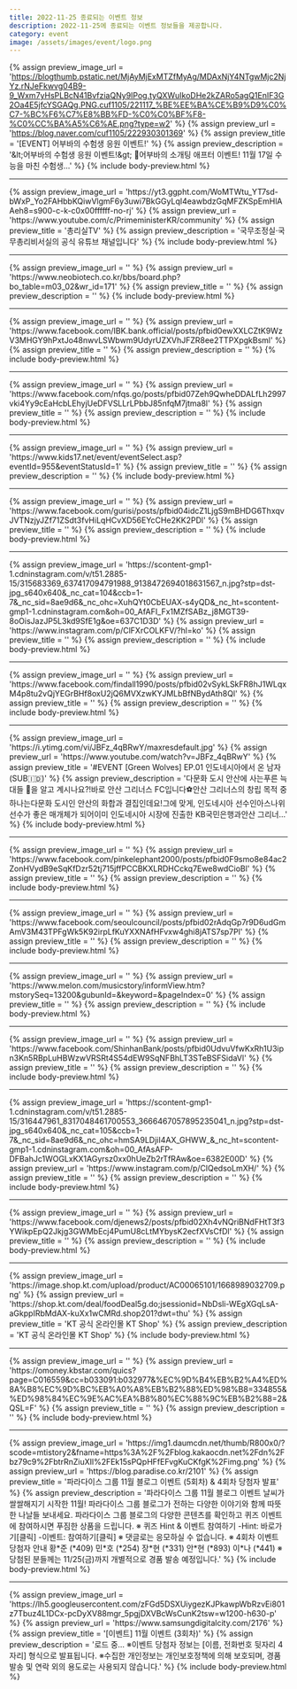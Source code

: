 ```yaml
---
title: 2022-11-25 종료되는 이벤트 정보
description: 2022-11-25에 종료되는 이벤트 정보들을 제공합니다.
category: event
image: /assets/images/event/logo.png
---
```

{% assign preview_image_url = 'https://blogthumb.pstatic.net/MjAyMjExMTZfMyAg/MDAxNjY4NTgwMjc2NjYz.rNJeFkwvg04B9-9_Wxm7yHsPLBcN41BvfziaQNy9IPog.tyQXWuIkoDHe2kZARo5agQ1EnIF3G2Oa4E5jfcYSGAQg.PNG.cuf1105/221117_%BE%EE%BA%CE%B9%D9%C0%C7-%BC%F6%C7%E8%BB%FD-%C0%C0%BF%F8-%C0%CC%BA%A5%C6%AE.png?type=w2' %}
{% assign preview_url = 'https://blog.naver.com/cuf1105/222930301369' %}
{% assign preview_title = '[EVENT] 어부바의 수험생 응원 이벤트!' %}
{% assign preview_description = '&amp;lt;어부바의 수험생 응원 이벤트!&amp;gt; 📣어부바의 소개팅 애프터 이벤트! 11월 17일 수능을 마친 수험생...' %}
{% include body-preview.html %}
<hr>{% assign preview_image_url = 'https://yt3.ggpht.com/WoMTWtu_YT7sd-bWxP_Yo2FAHbbKQiwVlgmF6y3uwi7BkGGyLqI4eawbdzGqMFZKSpEmHlAAeh8=s900-c-k-c0x00ffffff-no-rj' %}
{% assign preview_url = 'https://www.youtube.com/c/PrimeministerKR/community' %}
{% assign preview_title = '총리실TV' %}
{% assign preview_description = '국무조정실·국무총리비서실의 공식 유튜브 채널입니다' %}
{% include body-preview.html %}
<hr>{% assign preview_image_url = '' %}
{% assign preview_url = 'https://www.neobiotech.co.kr/bbs/board.php?bo_table=m03_02&wr_id=171' %}
{% assign preview_title = '' %}
{% assign preview_description = '' %}
{% include body-preview.html %}
<hr>{% assign preview_image_url = '' %}
{% assign preview_url = 'https://www.facebook.com/IBK.bank.official/posts/pfbid0ewXXLCZtK9WzV3MHGY9hPxtJo48nwvLSWbwm9UdyrUZXVhJFZR8ee2TTPXpgkBsml' %}
{% assign preview_title = '' %}
{% assign preview_description = '' %}
{% include body-preview.html %}
<hr>{% assign preview_image_url = '' %}
{% assign preview_url = 'https://www.facebook.com/nfqs.go/posts/pfbid07Zeh9QwheDDALfLh2997vki4Yy9cEaHcbLEhyjUeDFVSLLrLPbbJ85nfqM7jtma8l' %}
{% assign preview_title = '' %}
{% assign preview_description = '' %}
{% include body-preview.html %}
<hr>{% assign preview_image_url = '' %}
{% assign preview_url = 'https://www.kids17.net/event/eventSelect.asp?eventId=955&eventStatusId=1' %}
{% assign preview_title = '' %}
{% assign preview_description = '' %}
{% include body-preview.html %}
<hr>{% assign preview_image_url = '' %}
{% assign preview_url = 'https://www.facebook.com/gurisi/posts/pfbid04idcZ1LjgS9mBHDG6ThxqvJVTNzjyJZf71ZSdt3fvHiLqHCvXD56EYcCHe2KK2PDl' %}
{% assign preview_title = '' %}
{% assign preview_description = '' %}
{% include body-preview.html %}
<hr>{% assign preview_image_url = 'https://scontent-gmp1-1.cdninstagram.com/v/t51.2885-15/315683369_637417094791988_9138472694018631567_n.jpg?stp=dst-jpg_s640x640&amp;_nc_cat=104&amp;ccb=1-7&amp;_nc_sid=8ae9d6&amp;_nc_ohc=XuhQYt0CbEUAX-s4yQD&amp;_nc_ht=scontent-gmp1-1.cdninstagram.com&amp;oh=00_AfAFI_Fx1MZfSABz_j8MGT39-8oOisJazJP5L3kd9SfE1g&amp;oe=637C1D3D' %}
{% assign preview_url = 'https://www.instagram.com/p/ClFXrCOLKFV/?hl=ko' %}
{% assign preview_title = '' %}
{% assign preview_description = '' %}
{% include body-preview.html %}
<hr>{% assign preview_image_url = '' %}
{% assign preview_url = 'https://www.facebook.com/findall1990/posts/pfbid02vSykLSkFR8hJ1WLqxM4p8tu2vQjYEGrBHf8oxU2jQ6MVXzwKYJMLbBfNBydAth8Ql' %}
{% assign preview_title = '' %}
{% assign preview_description = '' %}
{% include body-preview.html %}
<hr>{% assign preview_image_url = 'https://i.ytimg.com/vi/JBFz_4qBRwY/maxresdefault.jpg' %}
{% assign preview_url = 'https://www.youtube.com/watch?v=JBFz_4qBRwY' %}
{% assign preview_title = '#EVENT [Green Wolves] EP.01 인도네시아에서 온 남자(SUB🇮🇩)' %}
{% assign preview_description = '다문화 도시 안산에 사는푸른 늑대들 🐺을 알고 계시나요?!바로 안산 그리너스 FC입니다⚽안산 그리너스의 창립 목적 중 하나는다문화 도시인 안산의 화합과 결집인데요!그에 맞게, 인도네시아 선수인아스나위 선수가 좋은 매개체가 되어이미 인도네시아 시장에 진출한 KB국민은행과안산 그리너...' %}
{% include body-preview.html %}
<hr>{% assign preview_image_url = '' %}
{% assign preview_url = 'https://www.facebook.com/pinkelephant2000/posts/pfbid0F9smo8e84ac2ZonHVydB9eSqKfDzr52tj715jffPCCBKXLRDHCckq7Ewe8wdCioBl' %}
{% assign preview_title = '' %}
{% assign preview_description = '' %}
{% include body-preview.html %}
<hr>{% assign preview_image_url = '' %}
{% assign preview_url = 'https://www.facebook.com/seoulcouncil/posts/pfbid02rAdqGp7r9D6udGmAmV3M43TPFgWk5K92irpLfKuYXXNAfHFvxw4ghi8jATS7sp7Pl' %}
{% assign preview_title = '' %}
{% assign preview_description = '' %}
{% include body-preview.html %}
<hr>{% assign preview_image_url = '' %}
{% assign preview_url = 'https://www.melon.com/musicstory/informView.htm?mstorySeq=13200&gubunId=&keyword=&pageIndex=0' %}
{% assign preview_title = '' %}
{% assign preview_description = '' %}
{% include body-preview.html %}
<hr>{% assign preview_image_url = '' %}
{% assign preview_url = 'https://www.facebook.com/ShinhanBank/posts/pfbid0UdvuVfwKxRh1U3ipn3Kn5RBpLuHBWzwVRSRt4S54dEW9SqNFBhLT3STeBSFSidaVl' %}
{% assign preview_title = '' %}
{% assign preview_description = '' %}
{% include body-preview.html %}
<hr>{% assign preview_image_url = 'https://scontent-gmp1-1.cdninstagram.com/v/t51.2885-15/316447961_8317048461700553_3666467057895235041_n.jpg?stp=dst-jpg_s640x640&amp;_nc_cat=105&amp;ccb=1-7&amp;_nc_sid=8ae9d6&amp;_nc_ohc=hmSA9LDjiI4AX_GHWW_&amp;_nc_ht=scontent-gmp1-1.cdninstagram.com&amp;oh=00_AfAsAFP-DFBahJc1WOGLxKX1AGyrsz0xx0hUeZb2rTfRAw&amp;oe=6382E00D' %}
{% assign preview_url = 'https://www.instagram.com/p/ClQedsoLmXH/' %}
{% assign preview_title = '' %}
{% assign preview_description = '' %}
{% include body-preview.html %}
<hr>{% assign preview_image_url = '' %}
{% assign preview_url = 'https://www.facebook.com/djenews2/posts/pfbid02Xh4vNQriBNdFHtT3f3YWikpEpQ2Jkjg3GWMbEcj4PumU8cLtMYbysK2ecfXVsCfDl' %}
{% assign preview_title = '' %}
{% assign preview_description = '' %}
{% include body-preview.html %}
<hr>{% assign preview_image_url = 'https:&#x2F;&#x2F;image.shop.kt.com&#x2F;upload&#x2F;product&#x2F;AC00065101&#x2F;1668989032709.png' %}
{% assign preview_url = 'https://shop.kt.com/deal/foodDeal5g.do;jsessionid=NbDsli-WEgXGqLsA-aGkppIRbMdAX-kuXx1wCMRd.shop201?dwt=thu' %}
{% assign preview_title = 'KT 공식 온라인몰 KT Shop' %}
{% assign preview_description = 'KT 공식 온라인몰 KT Shop' %}
{% include body-preview.html %}
<hr>{% assign preview_image_url = '' %}
{% assign preview_url = 'https://omoney.kbstar.com/quics?page=C016559&cc=b033091:b032977&%EC%9D%B4%EB%B2%A4%ED%8A%B8%EC%9D%BC%EB%A0%A8%EB%B2%88%ED%98%B8=334855&%ED%98%84%EC%9E%AC%EA%B8%80%EC%88%9C%EB%B2%88=2&QSL=F' %}
{% assign preview_title = '' %}
{% assign preview_description = '' %}
{% include body-preview.html %}
<hr>{% assign preview_image_url = 'https://img1.daumcdn.net/thumb/R800x0/?scode=mtistory2&fname=https%3A%2F%2Fblog.kakaocdn.net%2Fdn%2Fbz79c9%2FbtrRnZiuXIl%2FEk15sPQpHFfEFvgKuCKfgK%2Fimg.png' %}
{% assign preview_url = 'https://blog.paradise.co.kr/2101' %}
{% assign preview_title = '파라다이스 그룹 11월 블로그 이벤트 (5회차) &amp; 4회차 당첨자 발표' %}
{% assign preview_description = '파라다이스 그룹 11월 블로그 이벤트 날씨가 쌀쌀해지기 시작한 11월! 파라다이스 그룹 블로그가 전하는 다양한 이야기와 함께 따뜻한 나날들 보내세요. 파라다이스 그룹 블로그의 다양한 콘텐츠를 확인하고 퀴즈 이벤트에 참여하시면 푸짐한 상품을 드립니다. ※ 퀴즈 Hint &amp; 이벤트 참여하기 -Hint: 바로가기[클릭] -이벤트: 참여하기[클릭] ※ 댓글로는 응모하실 수 없습니다. ※ 4회차 이벤트 당첨자 안내 황*준 (*409) 민*호 (*254) 장*현 (*331) 안*현 (*893) 이*나 (*441) ※ 당첨된 분들께는 11/25(금)까지 개별적으로 경품 발송 예정입니다.' %}
{% include body-preview.html %}
<hr>{% assign preview_image_url = 'https://lh5.googleusercontent.com/zFGd5DSXUiygezKJPkawpWbRzvEi801z7Tbuz4L1DCx-pcDyXV88mgr_5pgjDXVBcWsCunK2tsw=w1200-h630-p' %}
{% assign preview_url = 'https://www.samsungdigitalcity.com/2176' %}
{% assign preview_title = '[이벤트] 11월 이벤트 (3회차)' %}
{% assign preview_description = '로드 중… ※이벤트 당첨자 정보는 [이름, 전화번호 뒷자리 4자리] 형식으로 발표됩니다. ※수집한 개인정보는 개인보호정책에 의해 보호되며, 경품 발송 및 연락 외의 용도로는 사용되지 않습니다.' %}
{% include body-preview.html %}